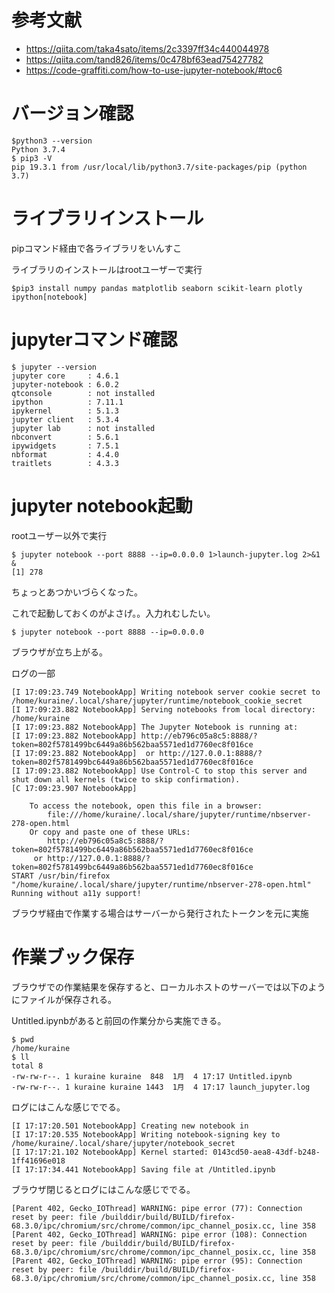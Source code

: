 # 参考文献

- https://qiita.com/taka4sato/items/2c3397ff34c440044978</br>
- https://qiita.com/tand826/items/0c478bf63ead75427782</br>
- https://code-graffiti.com/how-to-use-jupyter-notebook/#toc6</br>


# バージョン確認

```
$python3 --version
Python 3.7.4
$ pip3 -V
pip 19.3.1 from /usr/local/lib/python3.7/site-packages/pip (python 3.7)
```

# ライブラリインストール

pipコマンド経由で各ライブラリをいんすこ

ライブラリのインストールはrootユーザーで実行

```
$pip3 install numpy pandas matplotlib seaborn scikit-learn plotly ipython[notebook]
```

# jupyterコマンド確認

```
$ jupyter --version
jupyter core     : 4.6.1
jupyter-notebook : 6.0.2
qtconsole        : not installed
ipython          : 7.11.1
ipykernel        : 5.1.3
jupyter client   : 5.3.4
jupyter lab      : not installed
nbconvert        : 5.6.1
ipywidgets       : 7.5.1
nbformat         : 4.4.0
traitlets        : 4.3.3
```

# jupyter notebook起動

rootユーザー以外で実行

```
$ jupyter notebook --port 8888 --ip=0.0.0.0 1>launch-jupyter.log 2>&1 &
[1] 278
```


ちょっとあつかいづらくなった。

これで起動しておくのがよさげ。。入力れむしたい。

```
$ jupyter notebook --port 8888 --ip=0.0.0.0
```


ブラウザが立ち上がる。

ログの一部
```
[I 17:09:23.749 NotebookApp] Writing notebook server cookie secret to /home/kuraine/.local/share/jupyter/runtime/notebook_cookie_secret
[I 17:09:23.882 NotebookApp] Serving notebooks from local directory: /home/kuraine
[I 17:09:23.882 NotebookApp] The Jupyter Notebook is running at:
[I 17:09:23.882 NotebookApp] http://eb796c05a8c5:8888/?token=802f5781499bc6449a86b562baa5571ed1d7760ec8f016ce
[I 17:09:23.882 NotebookApp]  or http://127.0.0.1:8888/?token=802f5781499bc6449a86b562baa5571ed1d7760ec8f016ce
[I 17:09:23.882 NotebookApp] Use Control-C to stop this server and shut down all kernels (twice to skip confirmation).
[C 17:09:23.907 NotebookApp]

    To access the notebook, open this file in a browser:
        file:///home/kuraine/.local/share/jupyter/runtime/nbserver-278-open.html
    Or copy and paste one of these URLs:
        http://eb796c05a8c5:8888/?token=802f5781499bc6449a86b562baa5571ed1d7760ec8f016ce
     or http://127.0.0.1:8888/?token=802f5781499bc6449a86b562baa5571ed1d7760ec8f016ce
START /usr/bin/firefox "/home/kuraine/.local/share/jupyter/runtime/nbserver-278-open.html"
Running without a11y support!
```

ブラウザ経由で作業する場合はサーバーから発行されたトークンを元に実施

# 作業ブック保存


ブラウザでの作業結果を保存すると、ローカルホストのサーバーでは以下のようにファイルが保存される。

Untitled.ipynbがあると前回の作業分から実施できる。

```
$ pwd
/home/kuraine
$ ll
total 8
-rw-rw-r--. 1 kuraine kuraine  848  1月  4 17:17 Untitled.ipynb
-rw-rw-r--. 1 kuraine kuraine 1443  1月  4 17:17 launch_jupyter.log
```


ログにはこんな感じででる。

```
[I 17:17:20.501 NotebookApp] Creating new notebook in
[I 17:17:20.535 NotebookApp] Writing notebook-signing key to /home/kuraine/.local/share/jupyter/notebook_secret
[I 17:17:21.102 NotebookApp] Kernel started: 0143cd50-aea8-43df-b248-1ff41696e018
[I 17:17:34.441 NotebookApp] Saving file at /Untitled.ipynb
```

ブラウザ閉じるとログにはこんな感じででる。

```
[Parent 402, Gecko_IOThread] WARNING: pipe error (77): Connection reset by peer: file /builddir/build/BUILD/firefox-68.3.0/ipc/chromium/src/chrome/common/ipc_channel_posix.cc, line 358
[Parent 402, Gecko_IOThread] WARNING: pipe error (108): Connection reset by peer: file /builddir/build/BUILD/firefox-68.3.0/ipc/chromium/src/chrome/common/ipc_channel_posix.cc, line 358
[Parent 402, Gecko_IOThread] WARNING: pipe error (95): Connection reset by peer: file /builddir/build/BUILD/firefox-68.3.0/ipc/chromium/src/chrome/common/ipc_channel_posix.cc, line 358
```

